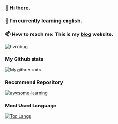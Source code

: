 ### 👋 Hi there.

### 🌱 I’m currently learning english.

### 📫 How to reach me: This is my [blog](https://blog.hvnobug.com/) website.

![hvnobug](https://github.com/hvnobug/assets/blob/master/blog/album/dragon-ball-gif/3.gif?raw=true)

### My Github stats

![My github stats](https://github-readme-stats.vercel.app/api?username=hvnobug&show_icons=true&theme=radical)

### Recommend Repository

[![awesome-learning](https://github-readme-stats.vercel.app/api/pin/?username=hvnobug&repo=awesome-learning)](https://github.com/hvnobug/awesome-learning)

### Most Used Language

[![Top Langs](https://github-readme-stats.vercel.app/api/top-langs/?username=anuraghazra&layout=compact)](https://github.com/anuraghazra/github-readme-stats)


<!--
**hvnobug/hvnobug** is a ✨ _special_ ✨ repository because its `README.md` (this file) appears on your GitHub profile.

Here are some ideas to get you started:

- 🔭 I’m currently working on ...
- 🌱 I’m currently learning ...
- 👯 I’m looking to collaborate on ...
- 🤔 I’m looking for help with ...
- 💬 Ask me about ...
- 📫 How to reach me: ...
- 😄 Pronouns: ...
- ⚡ Fun fact: ...
-->
